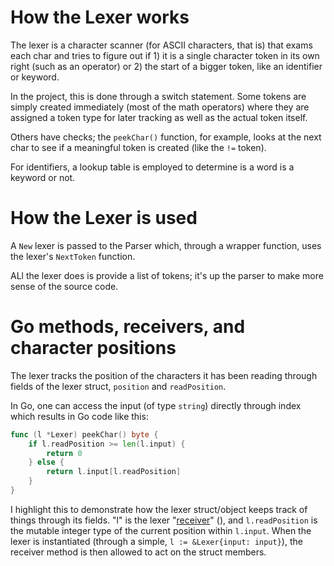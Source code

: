 # How the Lexer works

The lexer is a character scanner (for ASCII characters, that is) that exams each char and tries to figure out if 1) it is a single character token in its own right (such as an operator) or 2) the start of a bigger token, like an identifier or keyword.

In the project, this is done through a switch statement. Some tokens are simply created immediately (most of the math operators) where they are assigned a token type for later tracking as well as the actual token itself.

Others have checks; the `peekChar()` function, for example, looks at the next char to see if a meaningful token is created (like the `!=` token). 

For identifiers, a lookup table is employed to determine is a word is a keyword or not.

# How the Lexer is used

A `New` lexer is passed to the Parser which, through a wrapper function, uses the lexer's `NextToken` function. 

ALl the lexer does is provide a list of tokens; it's up the parser to make more sense of the source code.

# Go methods, receivers, and character positions

The lexer tracks the position of the characters it has been reading through fields of the lexer struct, `position` and `readPosition`. 

In Go, one can access the input (of type `string`) directly through index which results in Go code like this: 

```go
func (l *Lexer) peekChar() byte {
	if l.readPosition >= len(l.input) {
		return 0
	} else {
		return l.input[l.readPosition]
	}
}
```

I highlight this to demonstrate how the lexer struct/object keeps track of things through its fields. "l" is the lexer "[receiver][1]" (), and `l.readPosition` is the mutable integer type of the current position within `l.input`. When the lexer is instantiated (through a simple, `l := &Lexer{input: input}`), the receiver method is then allowed to act on the struct members.

[1]: https://gobyexample.com/methods


